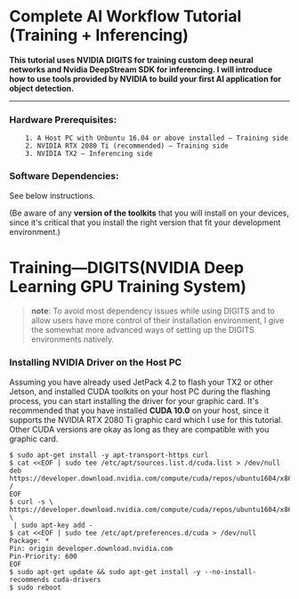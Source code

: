 # Complete AI Workflow Tutorial (Training + Inferencing)
**This tutorial uses NVIDIA DIGITS for training custom deep neural networks and Nvidia DeepStream SDK for inferencing. I will introduce how to use tools provided by NVIDIA to build your first AI application for object detection.**


------------


### Hardware Prerequisites:

		1. A Host PC with Unbuntu 16.04 or above installed — Training side
		2. NVIDIA RTX 2080 Ti (recommended) — Training side
		3. NVIDIA TX2 — Inferencing side

### Software Dependencies:

See below instructions. 

(Be aware of any **version of the toolkits** that you will install on your devices, since it's critical that you install the right version that fit your development environment.)

# Training—DIGITS(NVIDIA Deep Learning GPU Training System)

 > **note**: To avoid most dependency issues while using DIGITS and to allow users have more control of their installation environment, I give the somewhat more advanced ways of setting up the DIGITS environments natively.

### Installing NVIDIA Driver on the Host PC

Assuming you have already used JetPack 4.2 to flash your TX2 or other Jetson, and installed CUDA toolkits on your host PC during the flashing process, you can start installing the driver for your graphic card. It's recommended that you have installed **CUDA 10.0** on your host, since it supports the NVIDIA RTX 2080 Ti graphic card which I use for this tutorial. Other CUDA versions are okay as long as they are compatible with you graphic card.

	$ sudo apt-get install -y apt-transport-https curl
	$ cat <<EOF | sudo tee /etc/apt/sources.list.d/cuda.list > /dev/null
	deb https://developer.download.nvidia.com/compute/cuda/repos/ubuntu1604/x86_64 /
	EOF
	$ curl -s \
 	https://developer.download.nvidia.com/compute/cuda/repos/ubuntu1604/x86_64/7fa2af80.pub \
	 | sudo apt-key add -
	$ cat <<EOF | sudo tee /etc/apt/preferences.d/cuda > /dev/null
	Package: *
	Pin: origin developer.download.nvidia.com
	Pin-Priority: 600
	EOF
	$ sudo apt-get update && sudo apt-get install -y --no-install-recommends cuda-drivers
	$ sudo reboot

